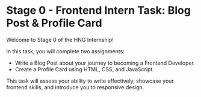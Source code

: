 # Stage 0 - Frontend Intern Task: Blog Post & Profile Card

Welcome to Stage 0 of the HNG Internship!

In this task, you will complete two assignments:

- Write a Blog Post about your journey to becoming a Frontend Developer.
- Create a Profile Card using HTML, CSS, and JavaScript.

This task will assess your ability to write effectively, showcase your frontend skills, and introduce you to responsive design.
